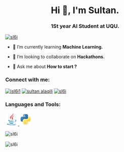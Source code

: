 <h1 align="center">Hi 👋, I'm Sultan.</h1>
<h3 align="center">1St year AI Student at UQU.</h3>

<p align="left"> <a href="https://github.com/ryo-ma/github-profile-trophy"><img src="https://github-profile-trophy.vercel.app/?username=sl6i" alt="sl6i" /></a> </p>

- 🌱 I’m currently learning **Machine Learning.**

- 👯 I’m looking to collaborate on **Hackathons.**

- 💬 Ask me about **How to start ?**

<h3 align="left">Connect with me:</h3>
<p align="left">
<a href="https://twitter.com/isl6i1" target="blank"><img align="center" src="https://raw.githubusercontent.com/rahuldkjain/github-profile-readme-generator/master/src/images/icons/Social/twitter.svg" alt="isl6i1" height="30" width="40" /></a>
<a href="https://linkedin.com/in/sultan alaqili" target="blank"><img align="center" src="https://raw.githubusercontent.com/rahuldkjain/github-profile-readme-generator/master/src/images/icons/Social/linked-in-alt.svg" alt="sultan alaqili" height="30" width="40" /></a>
<a href="https://www.leetcode.com/sl6i" target="blank"><img align="center" src="https://raw.githubusercontent.com/rahuldkjain/github-profile-readme-generator/master/src/images/icons/Social/leet-code.svg" alt="sl6i" height="30" width="40" /></a>
</p>

<h3 align="left">Languages and Tools:</h3>
<p align="left"> <a href="https://www.java.com" target="_blank" rel="noreferrer"> <img src="https://raw.githubusercontent.com/devicons/devicon/master/icons/java/java-original.svg" alt="java" width="40" height="40"/> </a> <a href="https://www.python.org" target="_blank" rel="noreferrer"> <img src="https://raw.githubusercontent.com/devicons/devicon/master/icons/python/python-original.svg" alt="python" width="40" height="40"/> </a> </p>

<p><img align="center" src="https://github-readme-stats.vercel.app/api/top-langs?username=sl6i&show_icons=true&locale=en&layout=compact" alt="sl6i" /></p>

<p><img align="center" src="https://github-readme-streak-stats.herokuapp.com/?user=sl6i&" alt="sl6i" /></p>
